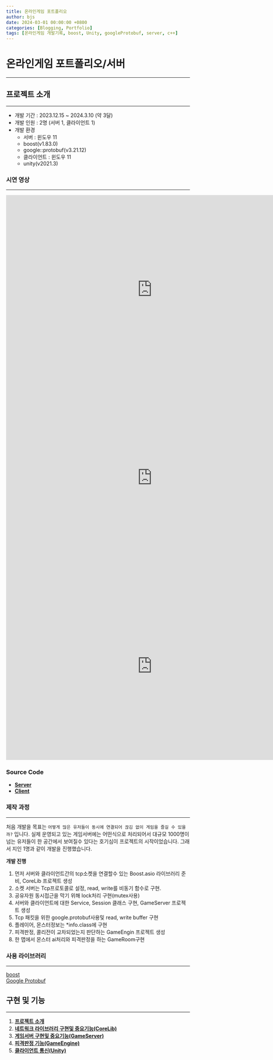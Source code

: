 ```yaml
---
title: 온라인게임 포트폴리오
author: bjs
date: 2024-03-01 00:00:00 +0800
categories: [Blogging, Portfolio]
tags: [온라인게임 개발기록, boost, Unity, googleProtobuf, server, c++]
---
```


# 온라인게임 포트폴리오/서버

---

## 프로젝트 소개

---

- 개발 기간 : 2023.12.15 ~ 2024.3.10 (약 3달)
- 개발 인원 : 2명 (서버 1, 클라이언트 1)
- 개발 환경
  - 서버 : 윈도우 11
  - boost(v1.83.0)
  - google::protobuf(v3.21.12)
  - 클라이언트 : 윈도우 11
  - unity(v2021.3)

### 시연 영상

---

<iframe width="800" height="515" src="https://www.youtube.com/embed/WXoosvnCQw4" frameborder="0" allowfullscreen></iframe>
<iframe width="800" height="515" src="https://www.youtube.com/embed/k3-c4AiTmxs" frameborder="0" allowfullscreen></iframe>
<iframe width="800" height="515" src="https://www.youtube.com/embed/6-NsowB52Xw" frameborder="0" allowfullscreen></iframe>

### Source Code

- [**Server**](https://github.com/qornwh/GameServerProject)
- [**Client**](https://github.com/Theta08/RpgProject)

### 제작 과정

---

처음 개발을 목표는 `어떻게 많은 유저들이 동시에 연결되어 끊김 없이 게임을 즐길 수 있을까?` 입니다. 실제 운영되고 있는 게임서버에는 어떤식으로 처리되어서 대규모 1000명이 넘는 유저들이 한 공간에서 보여질수 있다는 호기심이 프로젝트의 시작이었습니다. 그래서 지인 1명과 같이 개발을 진행했습니다.

**개발 진행**

1. 먼저 서버와 클라이언트간의 tcp소켓을 연결할수 있는 Boost.asio 라이브러리 준비, CoreLib 프로젝트 생성
2. 소켓 서버는 Tcp프로토콜로 설정, read, write를 비동기 함수로 구현.
3. 공유자원 동시접근을 막기 위해 lock처리 구현(mutex사용)
4. 서버와 클라이언트에 대한 Service, Session 클래스 구현, GameServer 프로젝트 생성
5. Tcp 패킷을 위한 google.protobuf사용및 read, write buffer 구현
6. 플레이어, 몬스터정보는 \*info.class에 구현
7. 피격판정, 콜리전이 교차되었는지 판단하는 GameEngin 프로젝트 생성
8. 한 맵에서 몬스터 ai처리와 피격판정을 하는 GameRoom구현

### 사용 라이브러리

---

[boost](https://www.boost.org/)  
[Google Protobuf](https://protobuf.dev/)

## 구현 및 기능

---

1. [**프로젝트 소개**](/bjsBlog.github.io/posts/OnlineGameportfolio-0)
2. [**네트워크 라이브러리 구현및 중요기능(CoreLib)**](/bjsBlog.github.io/posts/OnlineGameportfolio-1)
3. [**게임서버 구현및 중요기능(GameServer)**](/bjsBlog.github.io/posts/OnlineGameportfolio-2)
4. [**피격판정 기능(GameEngine)**](/bjsBlog.github.io/posts/OnlineGameportfolio-3)
5. [**클라이언트 통신(Unity)**](/bjsBlog.github.io/posts/OnlineGameportfolio-4)
